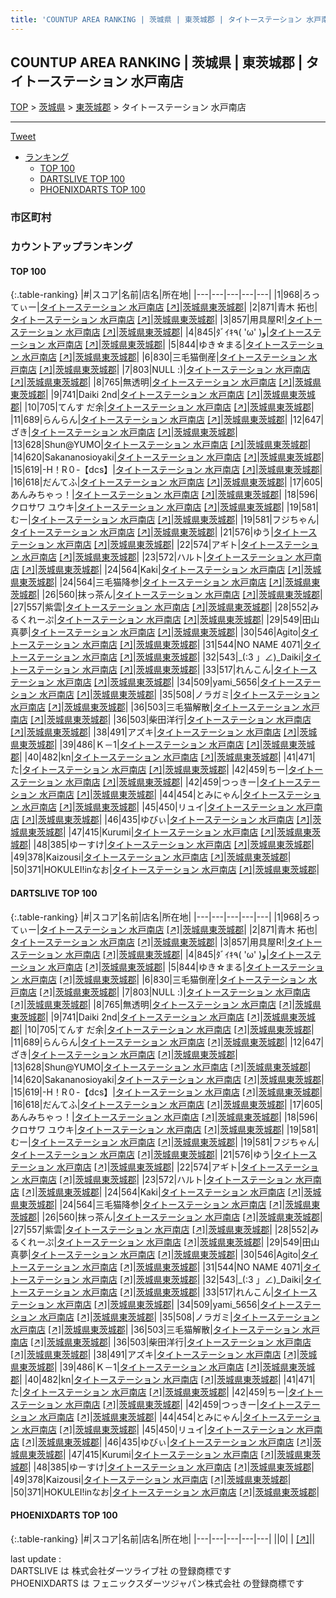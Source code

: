 ```yaml
---
title: 'COUNTUP AREA RANKING | 茨城県 | 東茨城郡 | タイトーステーション 水戸南店'
---
```

## COUNTUP AREA RANKING | 茨城県 | 東茨城郡 | タイトーステーション 水戸南店

[TOP](/darts/rank/) > [茨城県](/darts/rank/茨城県/) > [東茨城郡](/darts/rank/茨城県/東茨城郡/) > タイトーステーション 水戸南店

___

<a href="https://twitter.com/share?ref_src=twsrc%5Etfw" data-text="COUNTUP AREA RANKING | 茨城県東茨城郡タイトーステーション 水戸南店" class="twitter-share-button" data-hashtags="DARTSLIVE,PHOENIXDARTS,darts,ダーツ" data-show-count="false">Tweet</a>

* [ランキング](#カウントアップランキング)
    * [TOP 100](#top-100)
    * [DARTSLIVE TOP 100](#dartslive-top-100)
    * [PHOENIXDARTS TOP 100](#phoenixdarts-top-100)

### 市区町村

<ul>

</ul>

### カウントアップランキング

#### TOP 100



{:.table-ranking}
|#|スコア|名前|店名|所在地|
|---|---|---|---|---|
|1|968|<span class="rank-name-dl">ろってぃー</span>|<a href="/darts/rank/shops/56e50eb4890c18c60d9b047a20a7ba1e.html">タイトーステーション 水戸南店</a> <a href="https://search.dartslive.com/jp/shop/56e50eb4890c18c60d9b047a20a7ba1e">[↗]</a>|<a href="/darts/rank/茨城県/東茨城郡">茨城県東茨城郡</a>|
|2|871|<span class="rank-name-dl">青木 拓也</span>|<a href="/darts/rank/shops/56e50eb4890c18c60d9b047a20a7ba1e.html">タイトーステーション 水戸南店</a> <a href="https://search.dartslive.com/jp/shop/56e50eb4890c18c60d9b047a20a7ba1e">[↗]</a>|<a href="/darts/rank/茨城県/東茨城郡">茨城県東茨城郡</a>|
|3|857|<span class="rank-name-dl">用具屋R!</span>|<a href="/darts/rank/shops/56e50eb4890c18c60d9b047a20a7ba1e.html">タイトーステーション 水戸南店</a> <a href="https://search.dartslive.com/jp/shop/56e50eb4890c18c60d9b047a20a7ba1e">[↗]</a>|<a href="/darts/rank/茨城県/東茨城郡">茨城県東茨城郡</a>|
|4|845|<span class="rank-name-dl">ﾀﾞｲｷ٩( &#x27;ω&#x27; )و</span>|<a href="/darts/rank/shops/56e50eb4890c18c60d9b047a20a7ba1e.html">タイトーステーション 水戸南店</a> <a href="https://search.dartslive.com/jp/shop/56e50eb4890c18c60d9b047a20a7ba1e">[↗]</a>|<a href="/darts/rank/茨城県/東茨城郡">茨城県東茨城郡</a>|
|5|844|<span class="rank-name-dl">ゆき☆まる</span>|<a href="/darts/rank/shops/56e50eb4890c18c60d9b047a20a7ba1e.html">タイトーステーション 水戸南店</a> <a href="https://search.dartslive.com/jp/shop/56e50eb4890c18c60d9b047a20a7ba1e">[↗]</a>|<a href="/darts/rank/茨城県/東茨城郡">茨城県東茨城郡</a>|
|6|830|<span class="rank-name-dl">三毛猫倒産</span>|<a href="/darts/rank/shops/56e50eb4890c18c60d9b047a20a7ba1e.html">タイトーステーション 水戸南店</a> <a href="https://search.dartslive.com/jp/shop/56e50eb4890c18c60d9b047a20a7ba1e">[↗]</a>|<a href="/darts/rank/茨城県/東茨城郡">茨城県東茨城郡</a>|
|7|803|<span class="rank-name-dl">NULL :)</span>|<a href="/darts/rank/shops/56e50eb4890c18c60d9b047a20a7ba1e.html">タイトーステーション 水戸南店</a> <a href="https://search.dartslive.com/jp/shop/56e50eb4890c18c60d9b047a20a7ba1e">[↗]</a>|<a href="/darts/rank/茨城県/東茨城郡">茨城県東茨城郡</a>|
|8|765|<span class="rank-name-dl">無透明</span>|<a href="/darts/rank/shops/56e50eb4890c18c60d9b047a20a7ba1e.html">タイトーステーション 水戸南店</a> <a href="https://search.dartslive.com/jp/shop/56e50eb4890c18c60d9b047a20a7ba1e">[↗]</a>|<a href="/darts/rank/茨城県/東茨城郡">茨城県東茨城郡</a>|
|9|741|<span class="rank-name-dl">Daiki 2nd</span>|<a href="/darts/rank/shops/56e50eb4890c18c60d9b047a20a7ba1e.html">タイトーステーション 水戸南店</a> <a href="https://search.dartslive.com/jp/shop/56e50eb4890c18c60d9b047a20a7ba1e">[↗]</a>|<a href="/darts/rank/茨城県/東茨城郡">茨城県東茨城郡</a>|
|10|705|<span class="rank-name-dl">てんす だ余</span>|<a href="/darts/rank/shops/56e50eb4890c18c60d9b047a20a7ba1e.html">タイトーステーション 水戸南店</a> <a href="https://search.dartslive.com/jp/shop/56e50eb4890c18c60d9b047a20a7ba1e">[↗]</a>|<a href="/darts/rank/茨城県/東茨城郡">茨城県東茨城郡</a>|
|11|689|<span class="rank-name-dl">らんらん</span>|<a href="/darts/rank/shops/56e50eb4890c18c60d9b047a20a7ba1e.html">タイトーステーション 水戸南店</a> <a href="https://search.dartslive.com/jp/shop/56e50eb4890c18c60d9b047a20a7ba1e">[↗]</a>|<a href="/darts/rank/茨城県/東茨城郡">茨城県東茨城郡</a>|
|12|647|<span class="rank-name-dl">ざき</span>|<a href="/darts/rank/shops/56e50eb4890c18c60d9b047a20a7ba1e.html">タイトーステーション 水戸南店</a> <a href="https://search.dartslive.com/jp/shop/56e50eb4890c18c60d9b047a20a7ba1e">[↗]</a>|<a href="/darts/rank/茨城県/東茨城郡">茨城県東茨城郡</a>|
|13|628|<span class="rank-name-dl">Shun@YUMO</span>|<a href="/darts/rank/shops/56e50eb4890c18c60d9b047a20a7ba1e.html">タイトーステーション 水戸南店</a> <a href="https://search.dartslive.com/jp/shop/56e50eb4890c18c60d9b047a20a7ba1e">[↗]</a>|<a href="/darts/rank/茨城県/東茨城郡">茨城県東茨城郡</a>|
|14|620|<span class="rank-name-dl">Sakananosioyaki</span>|<a href="/darts/rank/shops/56e50eb4890c18c60d9b047a20a7ba1e.html">タイトーステーション 水戸南店</a> <a href="https://search.dartslive.com/jp/shop/56e50eb4890c18c60d9b047a20a7ba1e">[↗]</a>|<a href="/darts/rank/茨城県/東茨城郡">茨城県東茨城郡</a>|
|15|619|<span class="rank-name-dl">-H！R０-【dcs】</span>|<a href="/darts/rank/shops/56e50eb4890c18c60d9b047a20a7ba1e.html">タイトーステーション 水戸南店</a> <a href="https://search.dartslive.com/jp/shop/56e50eb4890c18c60d9b047a20a7ba1e">[↗]</a>|<a href="/darts/rank/茨城県/東茨城郡">茨城県東茨城郡</a>|
|16|618|<span class="rank-name-dl">だんてふ</span>|<a href="/darts/rank/shops/56e50eb4890c18c60d9b047a20a7ba1e.html">タイトーステーション 水戸南店</a> <a href="https://search.dartslive.com/jp/shop/56e50eb4890c18c60d9b047a20a7ba1e">[↗]</a>|<a href="/darts/rank/茨城県/東茨城郡">茨城県東茨城郡</a>|
|17|605|<span class="rank-name-dl">あんみちゃっ！</span>|<a href="/darts/rank/shops/56e50eb4890c18c60d9b047a20a7ba1e.html">タイトーステーション 水戸南店</a> <a href="https://search.dartslive.com/jp/shop/56e50eb4890c18c60d9b047a20a7ba1e">[↗]</a>|<a href="/darts/rank/茨城県/東茨城郡">茨城県東茨城郡</a>|
|18|596|<span class="rank-name-dl">クロサワ ユウキ</span>|<a href="/darts/rank/shops/56e50eb4890c18c60d9b047a20a7ba1e.html">タイトーステーション 水戸南店</a> <a href="https://search.dartslive.com/jp/shop/56e50eb4890c18c60d9b047a20a7ba1e">[↗]</a>|<a href="/darts/rank/茨城県/東茨城郡">茨城県東茨城郡</a>|
|19|581|<span class="rank-name-dl">むー</span>|<a href="/darts/rank/shops/56e50eb4890c18c60d9b047a20a7ba1e.html">タイトーステーション 水戸南店</a> <a href="https://search.dartslive.com/jp/shop/56e50eb4890c18c60d9b047a20a7ba1e">[↗]</a>|<a href="/darts/rank/茨城県/東茨城郡">茨城県東茨城郡</a>|
|19|581|<span class="rank-name-dl">フジちゃん</span>|<a href="/darts/rank/shops/56e50eb4890c18c60d9b047a20a7ba1e.html">タイトーステーション 水戸南店</a> <a href="https://search.dartslive.com/jp/shop/56e50eb4890c18c60d9b047a20a7ba1e">[↗]</a>|<a href="/darts/rank/茨城県/東茨城郡">茨城県東茨城郡</a>|
|21|576|<span class="rank-name-dl">ゆう</span>|<a href="/darts/rank/shops/56e50eb4890c18c60d9b047a20a7ba1e.html">タイトーステーション 水戸南店</a> <a href="https://search.dartslive.com/jp/shop/56e50eb4890c18c60d9b047a20a7ba1e">[↗]</a>|<a href="/darts/rank/茨城県/東茨城郡">茨城県東茨城郡</a>|
|22|574|<span class="rank-name-dl">アギト</span>|<a href="/darts/rank/shops/56e50eb4890c18c60d9b047a20a7ba1e.html">タイトーステーション 水戸南店</a> <a href="https://search.dartslive.com/jp/shop/56e50eb4890c18c60d9b047a20a7ba1e">[↗]</a>|<a href="/darts/rank/茨城県/東茨城郡">茨城県東茨城郡</a>|
|23|572|<span class="rank-name-dl">ハルト</span>|<a href="/darts/rank/shops/56e50eb4890c18c60d9b047a20a7ba1e.html">タイトーステーション 水戸南店</a> <a href="https://search.dartslive.com/jp/shop/56e50eb4890c18c60d9b047a20a7ba1e">[↗]</a>|<a href="/darts/rank/茨城県/東茨城郡">茨城県東茨城郡</a>|
|24|564|<span class="rank-name-dl">Kaki</span>|<a href="/darts/rank/shops/56e50eb4890c18c60d9b047a20a7ba1e.html">タイトーステーション 水戸南店</a> <a href="https://search.dartslive.com/jp/shop/56e50eb4890c18c60d9b047a20a7ba1e">[↗]</a>|<a href="/darts/rank/茨城県/東茨城郡">茨城県東茨城郡</a>|
|24|564|<span class="rank-name-dl">三毛猫降参</span>|<a href="/darts/rank/shops/56e50eb4890c18c60d9b047a20a7ba1e.html">タイトーステーション 水戸南店</a> <a href="https://search.dartslive.com/jp/shop/56e50eb4890c18c60d9b047a20a7ba1e">[↗]</a>|<a href="/darts/rank/茨城県/東茨城郡">茨城県東茨城郡</a>|
|26|560|<span class="rank-name-dl">抹っ茶ん</span>|<a href="/darts/rank/shops/56e50eb4890c18c60d9b047a20a7ba1e.html">タイトーステーション 水戸南店</a> <a href="https://search.dartslive.com/jp/shop/56e50eb4890c18c60d9b047a20a7ba1e">[↗]</a>|<a href="/darts/rank/茨城県/東茨城郡">茨城県東茨城郡</a>|
|27|557|<span class="rank-name-dl">紫雲</span>|<a href="/darts/rank/shops/56e50eb4890c18c60d9b047a20a7ba1e.html">タイトーステーション 水戸南店</a> <a href="https://search.dartslive.com/jp/shop/56e50eb4890c18c60d9b047a20a7ba1e">[↗]</a>|<a href="/darts/rank/茨城県/東茨城郡">茨城県東茨城郡</a>|
|28|552|<span class="rank-name-dl">みるくれーぷ</span>|<a href="/darts/rank/shops/56e50eb4890c18c60d9b047a20a7ba1e.html">タイトーステーション 水戸南店</a> <a href="https://search.dartslive.com/jp/shop/56e50eb4890c18c60d9b047a20a7ba1e">[↗]</a>|<a href="/darts/rank/茨城県/東茨城郡">茨城県東茨城郡</a>|
|29|549|<span class="rank-name-dl">田山　真夢</span>|<a href="/darts/rank/shops/56e50eb4890c18c60d9b047a20a7ba1e.html">タイトーステーション 水戸南店</a> <a href="https://search.dartslive.com/jp/shop/56e50eb4890c18c60d9b047a20a7ba1e">[↗]</a>|<a href="/darts/rank/茨城県/東茨城郡">茨城県東茨城郡</a>|
|30|546|<span class="rank-name-dl">Agito</span>|<a href="/darts/rank/shops/56e50eb4890c18c60d9b047a20a7ba1e.html">タイトーステーション 水戸南店</a> <a href="https://search.dartslive.com/jp/shop/56e50eb4890c18c60d9b047a20a7ba1e">[↗]</a>|<a href="/darts/rank/茨城県/東茨城郡">茨城県東茨城郡</a>|
|31|544|<span class="rank-name-dl">NO NAME 4071</span>|<a href="/darts/rank/shops/56e50eb4890c18c60d9b047a20a7ba1e.html">タイトーステーション 水戸南店</a> <a href="https://search.dartslive.com/jp/shop/56e50eb4890c18c60d9b047a20a7ba1e">[↗]</a>|<a href="/darts/rank/茨城県/東茨城郡">茨城県東茨城郡</a>|
|32|543|<span class="rank-name-dl">_(:3 」∠)_Daiki</span>|<a href="/darts/rank/shops/56e50eb4890c18c60d9b047a20a7ba1e.html">タイトーステーション 水戸南店</a> <a href="https://search.dartslive.com/jp/shop/56e50eb4890c18c60d9b047a20a7ba1e">[↗]</a>|<a href="/darts/rank/茨城県/東茨城郡">茨城県東茨城郡</a>|
|33|517|<span class="rank-name-dl">れんこん</span>|<a href="/darts/rank/shops/56e50eb4890c18c60d9b047a20a7ba1e.html">タイトーステーション 水戸南店</a> <a href="https://search.dartslive.com/jp/shop/56e50eb4890c18c60d9b047a20a7ba1e">[↗]</a>|<a href="/darts/rank/茨城県/東茨城郡">茨城県東茨城郡</a>|
|34|509|<span class="rank-name-dl">yami_5656</span>|<a href="/darts/rank/shops/56e50eb4890c18c60d9b047a20a7ba1e.html">タイトーステーション 水戸南店</a> <a href="https://search.dartslive.com/jp/shop/56e50eb4890c18c60d9b047a20a7ba1e">[↗]</a>|<a href="/darts/rank/茨城県/東茨城郡">茨城県東茨城郡</a>|
|35|508|<span class="rank-name-dl">ノラガミ</span>|<a href="/darts/rank/shops/56e50eb4890c18c60d9b047a20a7ba1e.html">タイトーステーション 水戸南店</a> <a href="https://search.dartslive.com/jp/shop/56e50eb4890c18c60d9b047a20a7ba1e">[↗]</a>|<a href="/darts/rank/茨城県/東茨城郡">茨城県東茨城郡</a>|
|36|503|<span class="rank-name-dl">三毛猫解散</span>|<a href="/darts/rank/shops/56e50eb4890c18c60d9b047a20a7ba1e.html">タイトーステーション 水戸南店</a> <a href="https://search.dartslive.com/jp/shop/56e50eb4890c18c60d9b047a20a7ba1e">[↗]</a>|<a href="/darts/rank/茨城県/東茨城郡">茨城県東茨城郡</a>|
|36|503|<span class="rank-name-dl">柴田洋行</span>|<a href="/darts/rank/shops/56e50eb4890c18c60d9b047a20a7ba1e.html">タイトーステーション 水戸南店</a> <a href="https://search.dartslive.com/jp/shop/56e50eb4890c18c60d9b047a20a7ba1e">[↗]</a>|<a href="/darts/rank/茨城県/東茨城郡">茨城県東茨城郡</a>|
|38|491|<span class="rank-name-dl">アズキ</span>|<a href="/darts/rank/shops/56e50eb4890c18c60d9b047a20a7ba1e.html">タイトーステーション 水戸南店</a> <a href="https://search.dartslive.com/jp/shop/56e50eb4890c18c60d9b047a20a7ba1e">[↗]</a>|<a href="/darts/rank/茨城県/東茨城郡">茨城県東茨城郡</a>|
|39|486|<span class="rank-name-dl">Ｋ－1</span>|<a href="/darts/rank/shops/56e50eb4890c18c60d9b047a20a7ba1e.html">タイトーステーション 水戸南店</a> <a href="https://search.dartslive.com/jp/shop/56e50eb4890c18c60d9b047a20a7ba1e">[↗]</a>|<a href="/darts/rank/茨城県/東茨城郡">茨城県東茨城郡</a>|
|40|482|<span class="rank-name-dl">kn</span>|<a href="/darts/rank/shops/56e50eb4890c18c60d9b047a20a7ba1e.html">タイトーステーション 水戸南店</a> <a href="https://search.dartslive.com/jp/shop/56e50eb4890c18c60d9b047a20a7ba1e">[↗]</a>|<a href="/darts/rank/茨城県/東茨城郡">茨城県東茨城郡</a>|
|41|471|<span class="rank-name-dl">た</span>|<a href="/darts/rank/shops/56e50eb4890c18c60d9b047a20a7ba1e.html">タイトーステーション 水戸南店</a> <a href="https://search.dartslive.com/jp/shop/56e50eb4890c18c60d9b047a20a7ba1e">[↗]</a>|<a href="/darts/rank/茨城県/東茨城郡">茨城県東茨城郡</a>|
|42|459|<span class="rank-name-dl">ちー</span>|<a href="/darts/rank/shops/56e50eb4890c18c60d9b047a20a7ba1e.html">タイトーステーション 水戸南店</a> <a href="https://search.dartslive.com/jp/shop/56e50eb4890c18c60d9b047a20a7ba1e">[↗]</a>|<a href="/darts/rank/茨城県/東茨城郡">茨城県東茨城郡</a>|
|42|459|<span class="rank-name-dl">つっきー</span>|<a href="/darts/rank/shops/56e50eb4890c18c60d9b047a20a7ba1e.html">タイトーステーション 水戸南店</a> <a href="https://search.dartslive.com/jp/shop/56e50eb4890c18c60d9b047a20a7ba1e">[↗]</a>|<a href="/darts/rank/茨城県/東茨城郡">茨城県東茨城郡</a>|
|44|454|<span class="rank-name-dl">とみにゃん</span>|<a href="/darts/rank/shops/56e50eb4890c18c60d9b047a20a7ba1e.html">タイトーステーション 水戸南店</a> <a href="https://search.dartslive.com/jp/shop/56e50eb4890c18c60d9b047a20a7ba1e">[↗]</a>|<a href="/darts/rank/茨城県/東茨城郡">茨城県東茨城郡</a>|
|45|450|<span class="rank-name-dl">リュイ</span>|<a href="/darts/rank/shops/56e50eb4890c18c60d9b047a20a7ba1e.html">タイトーステーション 水戸南店</a> <a href="https://search.dartslive.com/jp/shop/56e50eb4890c18c60d9b047a20a7ba1e">[↗]</a>|<a href="/darts/rank/茨城県/東茨城郡">茨城県東茨城郡</a>|
|46|435|<span class="rank-name-dl">ゆびぃ</span>|<a href="/darts/rank/shops/56e50eb4890c18c60d9b047a20a7ba1e.html">タイトーステーション 水戸南店</a> <a href="https://search.dartslive.com/jp/shop/56e50eb4890c18c60d9b047a20a7ba1e">[↗]</a>|<a href="/darts/rank/茨城県/東茨城郡">茨城県東茨城郡</a>|
|47|415|<span class="rank-name-dl">Kurumi</span>|<a href="/darts/rank/shops/56e50eb4890c18c60d9b047a20a7ba1e.html">タイトーステーション 水戸南店</a> <a href="https://search.dartslive.com/jp/shop/56e50eb4890c18c60d9b047a20a7ba1e">[↗]</a>|<a href="/darts/rank/茨城県/東茨城郡">茨城県東茨城郡</a>|
|48|385|<span class="rank-name-dl">ゆーすけ</span>|<a href="/darts/rank/shops/56e50eb4890c18c60d9b047a20a7ba1e.html">タイトーステーション 水戸南店</a> <a href="https://search.dartslive.com/jp/shop/56e50eb4890c18c60d9b047a20a7ba1e">[↗]</a>|<a href="/darts/rank/茨城県/東茨城郡">茨城県東茨城郡</a>|
|49|378|<span class="rank-name-dl">Kaizousi</span>|<a href="/darts/rank/shops/56e50eb4890c18c60d9b047a20a7ba1e.html">タイトーステーション 水戸南店</a> <a href="https://search.dartslive.com/jp/shop/56e50eb4890c18c60d9b047a20a7ba1e">[↗]</a>|<a href="/darts/rank/茨城県/東茨城郡">茨城県東茨城郡</a>|
|50|371|<span class="rank-name-dl">HOKULEI!inなお</span>|<a href="/darts/rank/shops/56e50eb4890c18c60d9b047a20a7ba1e.html">タイトーステーション 水戸南店</a> <a href="https://search.dartslive.com/jp/shop/56e50eb4890c18c60d9b047a20a7ba1e">[↗]</a>|<a href="/darts/rank/茨城県/東茨城郡">茨城県東茨城郡</a>|


#### DARTSLIVE TOP 100



{:.table-ranking}
|#|スコア|名前|店名|所在地|
|---|---|---|---|---|
|1|968|<span class="rank-name-dl">ろってぃー</span>|<a href="/darts/rank/shops/56e50eb4890c18c60d9b047a20a7ba1e.html">タイトーステーション 水戸南店</a> <a href="https://search.dartslive.com/jp/shop/56e50eb4890c18c60d9b047a20a7ba1e">[↗]</a>|<a href="/darts/rank/茨城県/東茨城郡">茨城県東茨城郡</a>|
|2|871|<span class="rank-name-dl">青木 拓也</span>|<a href="/darts/rank/shops/56e50eb4890c18c60d9b047a20a7ba1e.html">タイトーステーション 水戸南店</a> <a href="https://search.dartslive.com/jp/shop/56e50eb4890c18c60d9b047a20a7ba1e">[↗]</a>|<a href="/darts/rank/茨城県/東茨城郡">茨城県東茨城郡</a>|
|3|857|<span class="rank-name-dl">用具屋R!</span>|<a href="/darts/rank/shops/56e50eb4890c18c60d9b047a20a7ba1e.html">タイトーステーション 水戸南店</a> <a href="https://search.dartslive.com/jp/shop/56e50eb4890c18c60d9b047a20a7ba1e">[↗]</a>|<a href="/darts/rank/茨城県/東茨城郡">茨城県東茨城郡</a>|
|4|845|<span class="rank-name-dl">ﾀﾞｲｷ٩( &#x27;ω&#x27; )و</span>|<a href="/darts/rank/shops/56e50eb4890c18c60d9b047a20a7ba1e.html">タイトーステーション 水戸南店</a> <a href="https://search.dartslive.com/jp/shop/56e50eb4890c18c60d9b047a20a7ba1e">[↗]</a>|<a href="/darts/rank/茨城県/東茨城郡">茨城県東茨城郡</a>|
|5|844|<span class="rank-name-dl">ゆき☆まる</span>|<a href="/darts/rank/shops/56e50eb4890c18c60d9b047a20a7ba1e.html">タイトーステーション 水戸南店</a> <a href="https://search.dartslive.com/jp/shop/56e50eb4890c18c60d9b047a20a7ba1e">[↗]</a>|<a href="/darts/rank/茨城県/東茨城郡">茨城県東茨城郡</a>|
|6|830|<span class="rank-name-dl">三毛猫倒産</span>|<a href="/darts/rank/shops/56e50eb4890c18c60d9b047a20a7ba1e.html">タイトーステーション 水戸南店</a> <a href="https://search.dartslive.com/jp/shop/56e50eb4890c18c60d9b047a20a7ba1e">[↗]</a>|<a href="/darts/rank/茨城県/東茨城郡">茨城県東茨城郡</a>|
|7|803|<span class="rank-name-dl">NULL :)</span>|<a href="/darts/rank/shops/56e50eb4890c18c60d9b047a20a7ba1e.html">タイトーステーション 水戸南店</a> <a href="https://search.dartslive.com/jp/shop/56e50eb4890c18c60d9b047a20a7ba1e">[↗]</a>|<a href="/darts/rank/茨城県/東茨城郡">茨城県東茨城郡</a>|
|8|765|<span class="rank-name-dl">無透明</span>|<a href="/darts/rank/shops/56e50eb4890c18c60d9b047a20a7ba1e.html">タイトーステーション 水戸南店</a> <a href="https://search.dartslive.com/jp/shop/56e50eb4890c18c60d9b047a20a7ba1e">[↗]</a>|<a href="/darts/rank/茨城県/東茨城郡">茨城県東茨城郡</a>|
|9|741|<span class="rank-name-dl">Daiki 2nd</span>|<a href="/darts/rank/shops/56e50eb4890c18c60d9b047a20a7ba1e.html">タイトーステーション 水戸南店</a> <a href="https://search.dartslive.com/jp/shop/56e50eb4890c18c60d9b047a20a7ba1e">[↗]</a>|<a href="/darts/rank/茨城県/東茨城郡">茨城県東茨城郡</a>|
|10|705|<span class="rank-name-dl">てんす だ余</span>|<a href="/darts/rank/shops/56e50eb4890c18c60d9b047a20a7ba1e.html">タイトーステーション 水戸南店</a> <a href="https://search.dartslive.com/jp/shop/56e50eb4890c18c60d9b047a20a7ba1e">[↗]</a>|<a href="/darts/rank/茨城県/東茨城郡">茨城県東茨城郡</a>|
|11|689|<span class="rank-name-dl">らんらん</span>|<a href="/darts/rank/shops/56e50eb4890c18c60d9b047a20a7ba1e.html">タイトーステーション 水戸南店</a> <a href="https://search.dartslive.com/jp/shop/56e50eb4890c18c60d9b047a20a7ba1e">[↗]</a>|<a href="/darts/rank/茨城県/東茨城郡">茨城県東茨城郡</a>|
|12|647|<span class="rank-name-dl">ざき</span>|<a href="/darts/rank/shops/56e50eb4890c18c60d9b047a20a7ba1e.html">タイトーステーション 水戸南店</a> <a href="https://search.dartslive.com/jp/shop/56e50eb4890c18c60d9b047a20a7ba1e">[↗]</a>|<a href="/darts/rank/茨城県/東茨城郡">茨城県東茨城郡</a>|
|13|628|<span class="rank-name-dl">Shun@YUMO</span>|<a href="/darts/rank/shops/56e50eb4890c18c60d9b047a20a7ba1e.html">タイトーステーション 水戸南店</a> <a href="https://search.dartslive.com/jp/shop/56e50eb4890c18c60d9b047a20a7ba1e">[↗]</a>|<a href="/darts/rank/茨城県/東茨城郡">茨城県東茨城郡</a>|
|14|620|<span class="rank-name-dl">Sakananosioyaki</span>|<a href="/darts/rank/shops/56e50eb4890c18c60d9b047a20a7ba1e.html">タイトーステーション 水戸南店</a> <a href="https://search.dartslive.com/jp/shop/56e50eb4890c18c60d9b047a20a7ba1e">[↗]</a>|<a href="/darts/rank/茨城県/東茨城郡">茨城県東茨城郡</a>|
|15|619|<span class="rank-name-dl">-H！R０-【dcs】</span>|<a href="/darts/rank/shops/56e50eb4890c18c60d9b047a20a7ba1e.html">タイトーステーション 水戸南店</a> <a href="https://search.dartslive.com/jp/shop/56e50eb4890c18c60d9b047a20a7ba1e">[↗]</a>|<a href="/darts/rank/茨城県/東茨城郡">茨城県東茨城郡</a>|
|16|618|<span class="rank-name-dl">だんてふ</span>|<a href="/darts/rank/shops/56e50eb4890c18c60d9b047a20a7ba1e.html">タイトーステーション 水戸南店</a> <a href="https://search.dartslive.com/jp/shop/56e50eb4890c18c60d9b047a20a7ba1e">[↗]</a>|<a href="/darts/rank/茨城県/東茨城郡">茨城県東茨城郡</a>|
|17|605|<span class="rank-name-dl">あんみちゃっ！</span>|<a href="/darts/rank/shops/56e50eb4890c18c60d9b047a20a7ba1e.html">タイトーステーション 水戸南店</a> <a href="https://search.dartslive.com/jp/shop/56e50eb4890c18c60d9b047a20a7ba1e">[↗]</a>|<a href="/darts/rank/茨城県/東茨城郡">茨城県東茨城郡</a>|
|18|596|<span class="rank-name-dl">クロサワ ユウキ</span>|<a href="/darts/rank/shops/56e50eb4890c18c60d9b047a20a7ba1e.html">タイトーステーション 水戸南店</a> <a href="https://search.dartslive.com/jp/shop/56e50eb4890c18c60d9b047a20a7ba1e">[↗]</a>|<a href="/darts/rank/茨城県/東茨城郡">茨城県東茨城郡</a>|
|19|581|<span class="rank-name-dl">むー</span>|<a href="/darts/rank/shops/56e50eb4890c18c60d9b047a20a7ba1e.html">タイトーステーション 水戸南店</a> <a href="https://search.dartslive.com/jp/shop/56e50eb4890c18c60d9b047a20a7ba1e">[↗]</a>|<a href="/darts/rank/茨城県/東茨城郡">茨城県東茨城郡</a>|
|19|581|<span class="rank-name-dl">フジちゃん</span>|<a href="/darts/rank/shops/56e50eb4890c18c60d9b047a20a7ba1e.html">タイトーステーション 水戸南店</a> <a href="https://search.dartslive.com/jp/shop/56e50eb4890c18c60d9b047a20a7ba1e">[↗]</a>|<a href="/darts/rank/茨城県/東茨城郡">茨城県東茨城郡</a>|
|21|576|<span class="rank-name-dl">ゆう</span>|<a href="/darts/rank/shops/56e50eb4890c18c60d9b047a20a7ba1e.html">タイトーステーション 水戸南店</a> <a href="https://search.dartslive.com/jp/shop/56e50eb4890c18c60d9b047a20a7ba1e">[↗]</a>|<a href="/darts/rank/茨城県/東茨城郡">茨城県東茨城郡</a>|
|22|574|<span class="rank-name-dl">アギト</span>|<a href="/darts/rank/shops/56e50eb4890c18c60d9b047a20a7ba1e.html">タイトーステーション 水戸南店</a> <a href="https://search.dartslive.com/jp/shop/56e50eb4890c18c60d9b047a20a7ba1e">[↗]</a>|<a href="/darts/rank/茨城県/東茨城郡">茨城県東茨城郡</a>|
|23|572|<span class="rank-name-dl">ハルト</span>|<a href="/darts/rank/shops/56e50eb4890c18c60d9b047a20a7ba1e.html">タイトーステーション 水戸南店</a> <a href="https://search.dartslive.com/jp/shop/56e50eb4890c18c60d9b047a20a7ba1e">[↗]</a>|<a href="/darts/rank/茨城県/東茨城郡">茨城県東茨城郡</a>|
|24|564|<span class="rank-name-dl">Kaki</span>|<a href="/darts/rank/shops/56e50eb4890c18c60d9b047a20a7ba1e.html">タイトーステーション 水戸南店</a> <a href="https://search.dartslive.com/jp/shop/56e50eb4890c18c60d9b047a20a7ba1e">[↗]</a>|<a href="/darts/rank/茨城県/東茨城郡">茨城県東茨城郡</a>|
|24|564|<span class="rank-name-dl">三毛猫降参</span>|<a href="/darts/rank/shops/56e50eb4890c18c60d9b047a20a7ba1e.html">タイトーステーション 水戸南店</a> <a href="https://search.dartslive.com/jp/shop/56e50eb4890c18c60d9b047a20a7ba1e">[↗]</a>|<a href="/darts/rank/茨城県/東茨城郡">茨城県東茨城郡</a>|
|26|560|<span class="rank-name-dl">抹っ茶ん</span>|<a href="/darts/rank/shops/56e50eb4890c18c60d9b047a20a7ba1e.html">タイトーステーション 水戸南店</a> <a href="https://search.dartslive.com/jp/shop/56e50eb4890c18c60d9b047a20a7ba1e">[↗]</a>|<a href="/darts/rank/茨城県/東茨城郡">茨城県東茨城郡</a>|
|27|557|<span class="rank-name-dl">紫雲</span>|<a href="/darts/rank/shops/56e50eb4890c18c60d9b047a20a7ba1e.html">タイトーステーション 水戸南店</a> <a href="https://search.dartslive.com/jp/shop/56e50eb4890c18c60d9b047a20a7ba1e">[↗]</a>|<a href="/darts/rank/茨城県/東茨城郡">茨城県東茨城郡</a>|
|28|552|<span class="rank-name-dl">みるくれーぷ</span>|<a href="/darts/rank/shops/56e50eb4890c18c60d9b047a20a7ba1e.html">タイトーステーション 水戸南店</a> <a href="https://search.dartslive.com/jp/shop/56e50eb4890c18c60d9b047a20a7ba1e">[↗]</a>|<a href="/darts/rank/茨城県/東茨城郡">茨城県東茨城郡</a>|
|29|549|<span class="rank-name-dl">田山　真夢</span>|<a href="/darts/rank/shops/56e50eb4890c18c60d9b047a20a7ba1e.html">タイトーステーション 水戸南店</a> <a href="https://search.dartslive.com/jp/shop/56e50eb4890c18c60d9b047a20a7ba1e">[↗]</a>|<a href="/darts/rank/茨城県/東茨城郡">茨城県東茨城郡</a>|
|30|546|<span class="rank-name-dl">Agito</span>|<a href="/darts/rank/shops/56e50eb4890c18c60d9b047a20a7ba1e.html">タイトーステーション 水戸南店</a> <a href="https://search.dartslive.com/jp/shop/56e50eb4890c18c60d9b047a20a7ba1e">[↗]</a>|<a href="/darts/rank/茨城県/東茨城郡">茨城県東茨城郡</a>|
|31|544|<span class="rank-name-dl">NO NAME 4071</span>|<a href="/darts/rank/shops/56e50eb4890c18c60d9b047a20a7ba1e.html">タイトーステーション 水戸南店</a> <a href="https://search.dartslive.com/jp/shop/56e50eb4890c18c60d9b047a20a7ba1e">[↗]</a>|<a href="/darts/rank/茨城県/東茨城郡">茨城県東茨城郡</a>|
|32|543|<span class="rank-name-dl">_(:3 」∠)_Daiki</span>|<a href="/darts/rank/shops/56e50eb4890c18c60d9b047a20a7ba1e.html">タイトーステーション 水戸南店</a> <a href="https://search.dartslive.com/jp/shop/56e50eb4890c18c60d9b047a20a7ba1e">[↗]</a>|<a href="/darts/rank/茨城県/東茨城郡">茨城県東茨城郡</a>|
|33|517|<span class="rank-name-dl">れんこん</span>|<a href="/darts/rank/shops/56e50eb4890c18c60d9b047a20a7ba1e.html">タイトーステーション 水戸南店</a> <a href="https://search.dartslive.com/jp/shop/56e50eb4890c18c60d9b047a20a7ba1e">[↗]</a>|<a href="/darts/rank/茨城県/東茨城郡">茨城県東茨城郡</a>|
|34|509|<span class="rank-name-dl">yami_5656</span>|<a href="/darts/rank/shops/56e50eb4890c18c60d9b047a20a7ba1e.html">タイトーステーション 水戸南店</a> <a href="https://search.dartslive.com/jp/shop/56e50eb4890c18c60d9b047a20a7ba1e">[↗]</a>|<a href="/darts/rank/茨城県/東茨城郡">茨城県東茨城郡</a>|
|35|508|<span class="rank-name-dl">ノラガミ</span>|<a href="/darts/rank/shops/56e50eb4890c18c60d9b047a20a7ba1e.html">タイトーステーション 水戸南店</a> <a href="https://search.dartslive.com/jp/shop/56e50eb4890c18c60d9b047a20a7ba1e">[↗]</a>|<a href="/darts/rank/茨城県/東茨城郡">茨城県東茨城郡</a>|
|36|503|<span class="rank-name-dl">三毛猫解散</span>|<a href="/darts/rank/shops/56e50eb4890c18c60d9b047a20a7ba1e.html">タイトーステーション 水戸南店</a> <a href="https://search.dartslive.com/jp/shop/56e50eb4890c18c60d9b047a20a7ba1e">[↗]</a>|<a href="/darts/rank/茨城県/東茨城郡">茨城県東茨城郡</a>|
|36|503|<span class="rank-name-dl">柴田洋行</span>|<a href="/darts/rank/shops/56e50eb4890c18c60d9b047a20a7ba1e.html">タイトーステーション 水戸南店</a> <a href="https://search.dartslive.com/jp/shop/56e50eb4890c18c60d9b047a20a7ba1e">[↗]</a>|<a href="/darts/rank/茨城県/東茨城郡">茨城県東茨城郡</a>|
|38|491|<span class="rank-name-dl">アズキ</span>|<a href="/darts/rank/shops/56e50eb4890c18c60d9b047a20a7ba1e.html">タイトーステーション 水戸南店</a> <a href="https://search.dartslive.com/jp/shop/56e50eb4890c18c60d9b047a20a7ba1e">[↗]</a>|<a href="/darts/rank/茨城県/東茨城郡">茨城県東茨城郡</a>|
|39|486|<span class="rank-name-dl">Ｋ－1</span>|<a href="/darts/rank/shops/56e50eb4890c18c60d9b047a20a7ba1e.html">タイトーステーション 水戸南店</a> <a href="https://search.dartslive.com/jp/shop/56e50eb4890c18c60d9b047a20a7ba1e">[↗]</a>|<a href="/darts/rank/茨城県/東茨城郡">茨城県東茨城郡</a>|
|40|482|<span class="rank-name-dl">kn</span>|<a href="/darts/rank/shops/56e50eb4890c18c60d9b047a20a7ba1e.html">タイトーステーション 水戸南店</a> <a href="https://search.dartslive.com/jp/shop/56e50eb4890c18c60d9b047a20a7ba1e">[↗]</a>|<a href="/darts/rank/茨城県/東茨城郡">茨城県東茨城郡</a>|
|41|471|<span class="rank-name-dl">た</span>|<a href="/darts/rank/shops/56e50eb4890c18c60d9b047a20a7ba1e.html">タイトーステーション 水戸南店</a> <a href="https://search.dartslive.com/jp/shop/56e50eb4890c18c60d9b047a20a7ba1e">[↗]</a>|<a href="/darts/rank/茨城県/東茨城郡">茨城県東茨城郡</a>|
|42|459|<span class="rank-name-dl">ちー</span>|<a href="/darts/rank/shops/56e50eb4890c18c60d9b047a20a7ba1e.html">タイトーステーション 水戸南店</a> <a href="https://search.dartslive.com/jp/shop/56e50eb4890c18c60d9b047a20a7ba1e">[↗]</a>|<a href="/darts/rank/茨城県/東茨城郡">茨城県東茨城郡</a>|
|42|459|<span class="rank-name-dl">つっきー</span>|<a href="/darts/rank/shops/56e50eb4890c18c60d9b047a20a7ba1e.html">タイトーステーション 水戸南店</a> <a href="https://search.dartslive.com/jp/shop/56e50eb4890c18c60d9b047a20a7ba1e">[↗]</a>|<a href="/darts/rank/茨城県/東茨城郡">茨城県東茨城郡</a>|
|44|454|<span class="rank-name-dl">とみにゃん</span>|<a href="/darts/rank/shops/56e50eb4890c18c60d9b047a20a7ba1e.html">タイトーステーション 水戸南店</a> <a href="https://search.dartslive.com/jp/shop/56e50eb4890c18c60d9b047a20a7ba1e">[↗]</a>|<a href="/darts/rank/茨城県/東茨城郡">茨城県東茨城郡</a>|
|45|450|<span class="rank-name-dl">リュイ</span>|<a href="/darts/rank/shops/56e50eb4890c18c60d9b047a20a7ba1e.html">タイトーステーション 水戸南店</a> <a href="https://search.dartslive.com/jp/shop/56e50eb4890c18c60d9b047a20a7ba1e">[↗]</a>|<a href="/darts/rank/茨城県/東茨城郡">茨城県東茨城郡</a>|
|46|435|<span class="rank-name-dl">ゆびぃ</span>|<a href="/darts/rank/shops/56e50eb4890c18c60d9b047a20a7ba1e.html">タイトーステーション 水戸南店</a> <a href="https://search.dartslive.com/jp/shop/56e50eb4890c18c60d9b047a20a7ba1e">[↗]</a>|<a href="/darts/rank/茨城県/東茨城郡">茨城県東茨城郡</a>|
|47|415|<span class="rank-name-dl">Kurumi</span>|<a href="/darts/rank/shops/56e50eb4890c18c60d9b047a20a7ba1e.html">タイトーステーション 水戸南店</a> <a href="https://search.dartslive.com/jp/shop/56e50eb4890c18c60d9b047a20a7ba1e">[↗]</a>|<a href="/darts/rank/茨城県/東茨城郡">茨城県東茨城郡</a>|
|48|385|<span class="rank-name-dl">ゆーすけ</span>|<a href="/darts/rank/shops/56e50eb4890c18c60d9b047a20a7ba1e.html">タイトーステーション 水戸南店</a> <a href="https://search.dartslive.com/jp/shop/56e50eb4890c18c60d9b047a20a7ba1e">[↗]</a>|<a href="/darts/rank/茨城県/東茨城郡">茨城県東茨城郡</a>|
|49|378|<span class="rank-name-dl">Kaizousi</span>|<a href="/darts/rank/shops/56e50eb4890c18c60d9b047a20a7ba1e.html">タイトーステーション 水戸南店</a> <a href="https://search.dartslive.com/jp/shop/56e50eb4890c18c60d9b047a20a7ba1e">[↗]</a>|<a href="/darts/rank/茨城県/東茨城郡">茨城県東茨城郡</a>|
|50|371|<span class="rank-name-dl">HOKULEI!inなお</span>|<a href="/darts/rank/shops/56e50eb4890c18c60d9b047a20a7ba1e.html">タイトーステーション 水戸南店</a> <a href="https://search.dartslive.com/jp/shop/56e50eb4890c18c60d9b047a20a7ba1e">[↗]</a>|<a href="/darts/rank/茨城県/東茨城郡">茨城県東茨城郡</a>|


#### PHOENIXDARTS TOP 100



{:.table-ranking}
|#|スコア|名前|店名|所在地|
|---|---|---|---|---|
||0|<span class="rank-name-dl"> </span>|<a href="/darts/rank/shops/.html"></a> <a href="">[↗]</a>|<a href="/darts/rank//"></a>|


<div class="footer border-top border-gray-light mt-5 pt-3 text-right text-gray">
    last update : <span style="font-weight: italic" id="foot_last_modified"></span><br />
    DARTSLIVE は 株式会社ダーツライブ社 の登録商標です<br />
    PHOENIXDARTS は フェニックスダーツジャパン株式会社 の登録商標です<br />
</div>

<script src="https://cdnjs.cloudflare.com/ajax/libs/jquery.tablesorter/2.31.3/js/jquery.tablesorter.min.js" integrity="sha512-qzgd5cYSZcosqpzpn7zF2ZId8f/8CHmFKZ8j7mU4OUXTNRd5g+ZHBPsgKEwoqxCtdQvExE5LprwwPAgoicguNg==" crossorigin="anonymous" referrerpolicy="no-referrer"></script>
<link rel="stylesheet" href="https://cdnjs.cloudflare.com/ajax/libs/jquery.tablesorter/2.31.3/css/theme.default.min.css" integrity="sha512-wghhOJkjQX0Lh3NSWvNKeZ0ZpNn+SPVXX1Qyc9OCaogADktxrBiBdKGDoqVUOyhStvMBmJQ8ZdMHiR3wuEq8+w==" crossorigin="anonymous" referrerpolicy="no-referrer" />
<script>
$(function() {
    $(".table-ranking").tablesorter({sortList:[[0, 0]]});
    $("#foot_last_modified").text(formatDate(new Date(document.lastModified), 'yyyy-MM-dd HH:mm:ss'));
});
</script>

<script async src="https://platform.twitter.com/widgets.js" charset="utf-8"></script>